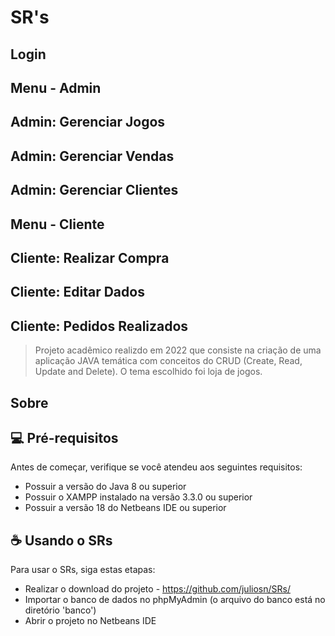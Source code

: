 # SR's

<h2>Login</h2>

<h2>Menu - Admin</h2>

<h2>Admin: Gerenciar Jogos</h2>

<h2>Admin: Gerenciar Vendas</h2>

<h2>Admin: Gerenciar Clientes</h2>

<h2>Menu - Cliente</h2>

<h2>Cliente: Realizar Compra</h2>

<h2>Cliente: Editar Dados</h2>

<h2>Cliente: Pedidos Realizados</h2>

> Projeto acadêmico realizdo em 2022 que consiste na criação de uma aplicação JAVA temática com conceitos do CRUD (Create, Read, Update and Delete). O tema escolhido foi loja de jogos.

## Sobre

## 💻 Pré-requisitos

Antes de começar, verifique se você atendeu aos seguintes requisitos:

- Possuir a versão do Java 8 ou superior
- Possuir o XAMPP instalado na versão 3.3.0 ou superior
- Possuir a versão 18 do Netbeans IDE ou superior

## ☕ Usando o SRs

Para usar o SRs, siga estas etapas:

- Realizar o download do projeto - https://github.com/juliosn/SRs/
- Importar o banco de dados no phpMyAdmin (o arquivo do banco está no diretório 'banco')
- Abrir o projeto no Netbeans IDE

